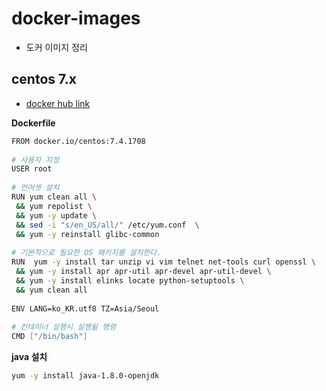 # docker-images
* 도커 이미지 정리

## centos 7.x

* [docker hub link](https://hub.docker.com/_/centos)


__Dockerfile__
```bash
FROM docker.io/centos:7.4.1708
 
# 사용자 지정
USER root
 
# 언어셋 설치
RUN yum clean all \
 && yum repolist \
 && yum -y update \
 && sed -i "s/en_US/all/" /etc/yum.conf  \
 && yum -y reinstall glibc-common
  
# 기본적으로 필요한 OS 패키지를 설치한다.
RUN  yum -y install tar unzip vi vim telnet net-tools curl openssl \
 && yum -y install apr apr-util apr-devel apr-util-devel \
 && yum -y install elinks locate python-setuptools \
 && yum clean all
  
ENV LANG=ko_KR.utf8 TZ=Asia/Seoul
 
# 컨테이너 실행시 실행될 명령
CMD ["/bin/bash"]
```

__java 설치__
```bash
yum -y install java-1.8.0-openjdk
```
